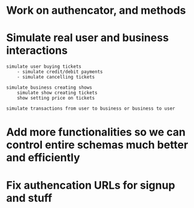 
# Work on authencator, and methods


# Simulate real user and business interactions
    simulate user buying tickets
        - simulate credit/debit payments
        - simulate cancelling tickets
    
    simulate business creating shows
        simulate show creating tickets
        show setting price on tickets
    
    simulate transactions from user to business or business to user


# Add more functionalities so we can control entire schemas much better and efficiently



# Fix authencation URLs for signup and stuff